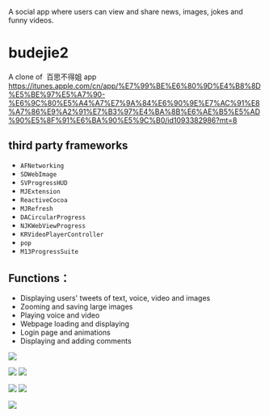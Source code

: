 A social app where users can view and share news, images, jokes and funny videos.

# budejie2

####
A clone of 
百思不得姐 app https://itunes.apple.com/cn/app/%E7%99%BE%E6%80%9D%E4%B8%8D%E5%BE%97%E5%A7%90-%E6%9C%80%E5%A4%A7%E7%9A%84%E6%90%9E%E7%AC%91%E8%A7%86%E9%A2%91%E7%B3%97%E4%BA%8B%E6%AE%B5%E5%AD%90%E5%8F%91%E6%BA%90%E5%9C%B0/id1093382986?mt=8


## third party frameworks
* `AFNetworking`
* `SDWebImage`
* `SVProgressHUD`
* `MJExtension`
* `ReactiveCocoa`
* `MJRefresh`
* `DACircularProgress`
* `NJKWebViewProgress`
* `KRVideoPlayerController`
* `pop`
* `M13ProgressSuite`

## Functions：

* Displaying users' tweets of text, voice, video and images
* Zooming and saving large images
* Playing voice and video
* Webpage loading and displaying
* Login page and animations
* Displaying and adding comments


![](https://github.com/yzhou65/budejie2/blob/master/capture/login.png)

![](https://github.com/yzhou65/budejie2/blob/master/capture/essence.png)
![](https://github.com/yzhou65/budejie2/blob/master/capture/my.png)

![](https://github.com/yzhou65/budejie2/blob/master/capture/function.png)
![](https://github.com/yzhou65/budejie2/blob/master/capture/comment.png)

![](https://github.com/yzhou65/budejie2/blob/master/capture/cacheClear.png)
